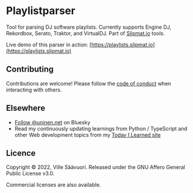 # Playlistparser

Tool for parsing DJ software playlists. Currently supports Engine DJ, Rekordbox, Serato, Traktor, and VirtualDJ. Part of [Slipmat.io](https://slipmat.io) tools.

Live demo of this parser in action: [https://playlists.slipmat.io](https://playlists.slipmat.io)

## Contributing

Contributions are welcome! Please follow the [code of conduct](./CODE_OF_CONDUCT.md) when interacting with others.

## Elsewhere

- [Follow @uninen.net](https://bsky.app/profile/uninen.net) on Bluesky
- Read my continuously updating learnings from Python / TypeScript and other Web development topics from my [Today I Learned site](https://til.unessa.net/)

## Licence

Copyright © 2022, Ville Säävuori. Released under the GNU Affero General Public License v3.0.

Commercial licenses are also available.
